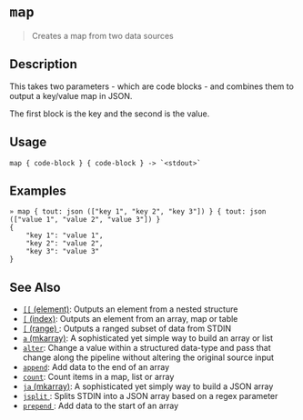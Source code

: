 # `map`

> Creates a map from two data sources

## Description

This takes two parameters - which are code blocks - and combines them to output a key/value map in JSON.

The first block is the key and the second is the value.

## Usage

    map { code-block } { code-block } -> `<stdout>`

## Examples

    » map { tout: json (["key 1", "key 2", "key 3"]) } { tout: json (["value 1", "value 2", "value 3"]) }
    {
        "key 1": "value 1",
        "key 2": "value 2",
        "key 3": "value 3"
    }

## See Also

- [`[[` (element)](./element.md):
  Outputs an element from a nested structure
- [`[` (index)](./index2.md):
  Outputs an element from an array, map or table
- [`[` (range) ](./range.md):
  Outputs a ranged subset of data from STDIN
- [`a` (mkarray)](./a.md):
  A sophisticated yet simple way to build an array or list
- [`alter`](./alter.md):
  Change a value within a structured data-type and pass that change along the pipeline without altering the original source input
- [`append`](./append.md):
  Add data to the end of an array
- [`count`](./count.md):
  Count items in a map, list or array
- [`ja` (mkarray)](./ja.md):
  A sophisticated yet simply way to build a JSON array
- [`jsplit` ](./jsplit.md):
  Splits STDIN into a JSON array based on a regex parameter
- [`prepend` ](./prepend.md):
  Add data to the start of an array
